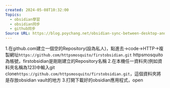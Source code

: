 ```yaml
---
created: 2024-05-08T10:32:00
Topics:
  - obsidian學習
  - obsidian同步
  - github同步
Source URL: https://blog.poychang.net/obsidian-sync-between-desktop-and-mobile-with-git/
---
```


1.在github.com建立一個空的Repository(設為私人)，點進去->code->HTTP->複製網址`https://github.com/httpsmosquito/firstobsidian.git`
httpsmosquito為帳號，firstobsidian是剛剛建立的Repository名稱
2.在本機任一資料夾(例如資料夾名稱為123)中輸入git clone`https://github.com/httpsmosquito/firstobsidian.git`，這個資料夾將是存放obsidian vault的地方
3.打開下載好的obsidian應用程式，open 
